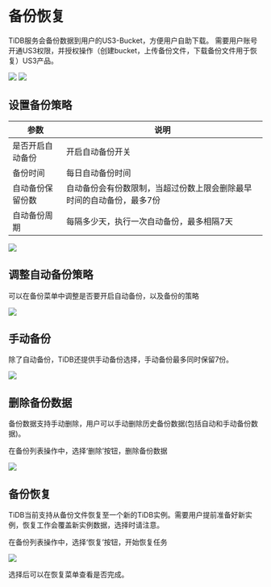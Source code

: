 

# 备份恢复

TiDB服务会备份数据到用户的US3-Bucket，方便用户自助下载。 需要用户账号开通US3权限，并授权操作（创建bucket，上传备份文件，下载备份文件用于恢复）US3产品。

![](https://tidb-doc.cn-bj.ufileos.com/utidb/utidb-listbackup.png)
![](https://tidb-doc.cn-bj.ufileos.com/utidb/utidb-listrestore.png)

## 设置备份策略

| 参数| 说明 | 
| ------ | -------- | 
| 是否开启自动备份    |   开启自动备份开关  | 
|备份时间 |每日自动备份时间|
|自动备份保留份数|自动备份会有份数限制，当超过份数上限会删除最早时间的自动备份，最多7份|
|自动备份周期|每隔多少天，执行一次自动备份，最多相隔7天|

![](https://tidb-doc.cn-bj.ufileos.com/utidb/utidb-autobackup01.png)

## 调整自动备份策略

可以在备份菜单中调整是否要开启自动备份，以及备份的策略

![](https://tidb-doc.cn-bj.ufileos.com/utidb/utidb-autobackup02.png)


## 手动备份

除了自动备份，TiDB还提供手动备份选择，手动备份最多同时保留7份。

![](https://tidb-doc.cn-bj.ufileos.com/utidb/utidb-startbackup.png)


## 删除备份数据

备份数据支持手动删除，用户可以手动删除历史备份数据(包括自动和手动备份数据)。

在备份列表操作中，选择‘删除’按钮，删除备份数据

![](https://tidb-doc.cn-bj.ufileos.com/utidb/utidb_deletebackup.png)

## 备份恢复

TiDB当前支持从备份文件恢复至一个新的TiDB实例。需要用户提前准备好新实例，恢复工作会覆盖新实例数据，选择时请注意。

在备份列表操作中，选择‘恢复’按钮，开始恢复任务

![](https://tidb-doc.cn-bj.ufileos.com/utidb/utidb-startrestore.png)

选择后可以在恢复菜单查看是否完成。

